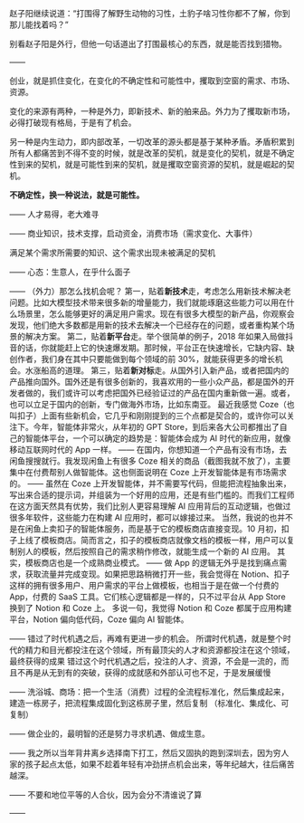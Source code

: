 赵子阳继续说道：“打围得了解野生动物的习性，土豹子啥习性你都不了解，你到那儿能找着吗？”

别看赵子阳是外行，但他一句话道出了打围最核心的东西，就是能否找到猎物。

——

创业，就是抓住变化，在变化的不确定性和可能性中，攫取到空窗的需求、市场、资源。

变化的来源有两种，一种是外力，即新技术、新的舶来品。外力为了攫取新市场，必得打破现有格局，于是有了机会。

另一种是内生动力，即内部改革，一切改革的源头都是基于某种矛盾。矛盾积累到所有人都痛苦到不得不变的时候，就是改革的契机，就是变化的契机，就是不确定性到来的契机，就是可能性到来的契机，就是攫取空窗资源的契机，就是崛起的契机。

**不确定性，换一种说法，就是可能性。**

——
人才易得，老大难寻

——
商业知识，技术支撑，启动资金，消费市场（需求变化、大事件）

满足某个需求所需要的知识、这个需求出现未被满足的契机

——
心态：生意人，在乎什么面子

——
（外力）那怎么找机会呢？
第一，贴着**新技术**走，考虑怎么用新技术解决老问题。比如大模型技术带来很多新的增量能力，我们就能琢磨这些能力可以用在什么场景里，怎么能够更好的满足用户需求。现在有很多大模型的新产品，你观察会发现，他们绝大多数都是用新的技术去解决一个已经存在的问题，或者重构某个场景的解决方案。
第二，贴着**新平台**走。举个很简单的例子，2018 年如果入局做抖音的话，你就能赶上它的快速爆发期。那时候，平台正在快速增长，它缺内容、缺创作者，我们身在其中只要能做到每个领域的前 30%，就能获得更多的增长机会。水涨船高的道理。
第三，贴着**新对标**走。从国外引入新产品，或者把国内的产品推向国外。国外还是有很多创新的，我喜欢用的一些小众产品，都是国外的开发者做的，我们或许可以考虑把国外已经验证过的产品在国内重新做一遍。或者，也可以立足于国内的创新，专门做海外市场，比如东南亚。
最近我感觉 Coze（也叫扣子）上面有些新机会，它几乎和刚刚提到的三个点都是契合的，或许你可以关注下。今年，智能体非常火，从年初的 GPT Store，到后来各大公司都推出了自己的智能体平台，一个可以确定的趋势是：智能体会成为 AI 时代的新应用，就像移动互联网时代的 App 一样。
——
在国内，你想知道一个产品有没有市场，去闲鱼搜搜就行。我发现闲鱼上有很多 Coze 相关的商品（截图我就不放了），主要集中在付费帮别人做智能体。这也侧面说明在 Coze 上开发智能体是有市场需求的。
——
虽然在 Coze 上开发智能体，并不需要写代码，但能把流程抽象出来，写出来合适的提示词，并组装为一个好用的应用，还是有些门槛的。而我们工程师在这方面天然具有优势，我们比别人更容易理解 AI 应用背后的互动逻辑，也做过很多年软件，这些能力在构建 AI 应用时，都可以嫁接过来。
当然，我说的也并不是在闲鱼上卖扣子的智能体服务，而是基于它的模板商店直接变现。10 月初，扣子上线了模板商店。简而言之，扣子的模板商店就像文档的模板一样，用户可以复制别人的模板，然后按照自己的需求稍作修改，就能生成一个新的 AI 应用。
其实，模板商店也是一个成熟商业模式。
——
做 App 的逻辑无外乎是找到痛点需求，获取流量并完成变现。如果把思路稍微打开一些，我会觉得在 Notion、扣子这样的拥有很多用户、用户需求的平台上做模板，也相当于是在做一个付费的 App，付费的 SaaS 工具。它们核心逻辑都是一样的，只不过平台从 App Store 换到了 Notion 和 Coze 上。
多说一句，我觉得 Notion 和 Coze 都属于应用构建平台，Notion 偏向低代码，Coze 偏向 AI 智能体。

——
错过了时代机遇之后，再难有更进一步的机会。
所谓时代机遇，就是整个时代的精力和目光都投注在这个领域，所有最顶尖的人才和资源都投注在这个领域，最终获得的成果
错过这个时代机遇之后，投注的人才、资源，不会是一流的，而且不再是从无到有的突破，获得的成就感和外部认可也不足，于是发展缓慢

——
洗浴城、商场：把一个生活（消费）过程的全流程标准化，然后集成起来，建造一栋房子，把流程集成固化到这栋房子里，然后复制
（标准化、集成化、可复制）

——
做企业的，最明智的还是努力寻求机遇、做成生意。

——
我之所以当年背井离乡选择南下打工，然后又固执的跑到深圳去，因为穷人家的孩子起点太低，如果不趁着年轻有冲劲拼点机会出来，等年纪越大，往后痛苦越深。

——
不要和地位平等的人合伙，因为会分不清谁说了算

——

